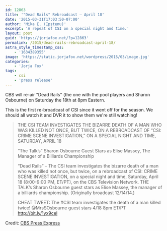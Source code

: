 ```yaml
---
id: 12863
title: '"Dead Rails" Rebroadcast — April 18'
date: '2015-03-31T17:03:50-07:00'
author: 'Mika E. (Ipstenu)'
excerpt: 'A repeat of CSI on a special night and time.'
layout: post
guid: 'https://jorjafox.net/?p=12863'
permalink: /2015/dead-rails-rebroadcast-april-18/
astra_style_timestamp_css:
    - '1634389355'
image: 'https://static.jorjafox.net/wordpress/2015/03/image.jpg'
categories:
    - 'Jorja Fox'
tags:
    - csi
    - 'press release'
---
```


CBS will re-air "Dead Rails" (the one with the pool players and Sharon Osbourne) on Saturday the 18th at 8pm Eastern.

This is the first re-broadcast of CSI since it went off for the season. We should all watch it and DVR it to show them we're still watching!
<blockquote>THE CSI TEAM INVESTIGATES THE BIZARRE DEATH OF A MAN WHO WAS KILLED NOT ONCE, BUT TWICE, ON A REBROADCAST OF “CSI: CRIME SCENE INVESTIGATION,” ON A SPECIAL NIGHT AND TIME, SATURDAY, APRIL 18

“The Talk’s” Sharon Osbourne Guest Stars as Elise Massey, The Manager of a Billiards Championship

“Dead Rails” – The CSI team investigates the bizarre death of a man who was killed not once, but twice, on a rebroadcast of CSI: CRIME SCENE INVESTIGATION, on a special night and time, Saturday, April 18 (8:00-9:00 PM, ET/PT), on the CBS Television Network. THE TALK’s Sharon Osbourne guest stars as Elise Massey, the manager of a billiards championship. (Originally broadcast 12/14/14.)

CHEAT TWEET: The #CSI team investigates the death of a man killed twice! @MrsSOsbourne guest stars 4/18 8pm ET/PT http://bit.ly/1yx9cel</blockquote>
Credit: <a href="http://www.cbspressexpress.com/cbs-entertainment/releases/view?id=42298">CBS Press Express</a>
